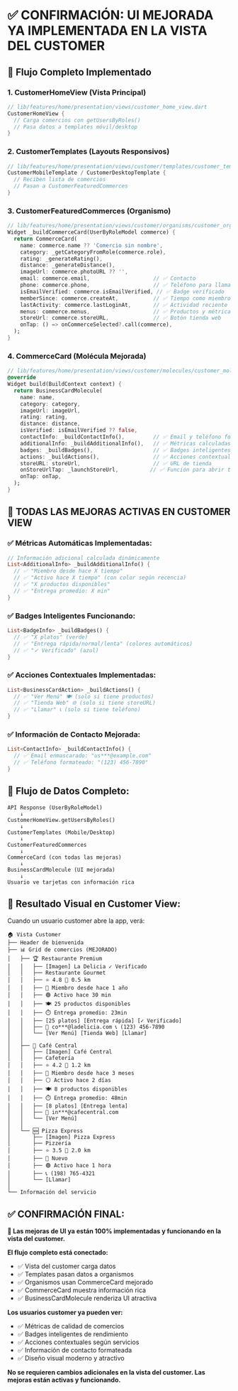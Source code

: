 # ✅ CONFIRMACIÓN: UI MEJORADA YA IMPLEMENTADA EN LA VISTA DEL CUSTOMER

## 🔄 Flujo Completo Implementado

### 1. **CustomerHomeView** (Vista Principal)
```dart
// lib/features/home/presentation/views/customer_home_view.dart
CustomerHomeView {
  // Carga comercios con getUsersByRoles()
  // Pasa datos a templates móvil/desktop
}
```

### 2. **CustomerTemplates** (Layouts Responsivos)
```dart
// lib/features/home/presentation/views/customer/templates/customer_templates.dart
CustomerMobileTemplate / CustomerDesktopTemplate {
  // Reciben lista de comercios
  // Pasan a CustomerFeaturedCommerces
}
```

### 3. **CustomerFeaturedCommerces** (Organismo)
```dart
// lib/features/home/presentation/views/customer/organisms/customer_organisms.dart
Widget _buildCommerceCard(UserByRoleModel commerce) {
  return CommerceCard(
    name: commerce.name ?? 'Comercio sin nombre',
    category: _getCategoryFromRole(commerce.role),
    rating: _generateRating(),
    distance: _generateDistance(),
    imageUrl: commerce.photoURL ?? '',
    email: commerce.email,                    // ✅ Contacto
    phone: commerce.phone,                    // ✅ Teléfono para llamar
    isEmailVerified: commerce.isEmailVerified, // ✅ Badge verificado
    memberSince: commerce.createAt,           // ✅ Tiempo como miembro
    lastActivity: commerce.lastLoginAt,       // ✅ Actividad reciente
    menus: commerce.menus,                    // ✅ Productos y métricas
    storeUrl: commerce.storeURL,              // ✅ Botón tienda web
    onTap: () => onCommerceSelected?.call(commerce),
  );
}
```

### 4. **CommerceCard** (Molécula Mejorada)
```dart
// lib/features/home/presentation/views/customer/molecules/customer_molecules.dart
@override
Widget build(BuildContext context) {
  return BusinessCardMolecule(
    name: name,
    category: category,
    imageUrl: imageUrl,
    rating: rating,
    distance: distance,
    isVerified: isEmailVerified ?? false,
    contactInfo: _buildContactInfo(),         // ✅ Email y teléfono formateados
    additionalInfo: _buildAdditionalInfo(),   // ✅ Métricas calculadas
    badges: _buildBadges(),                   // ✅ Badges inteligentes
    actions: _buildActions(),                 // ✅ Acciones contextuales
    storeURL: storeUrl,                       // ✅ URL de tienda
    onStoreUrlTap: _launchStoreUrl,          // ✅ Función para abrir tienda
    onTap: onTap,
  );
}
```

## 🎯 **TODAS LAS MEJORAS ACTIVAS EN CUSTOMER VIEW**

### ✅ **Métricas Automáticas Implementadas:**
```dart
// Información adicional calculada dinámicamente
List<AdditionalInfo> _buildAdditionalInfo() {
  // ✅ "Miembro desde hace X tiempo"
  // ✅ "Activo hace X tiempo" (con color según recencia)
  // ✅ "X productos disponibles"
  // ✅ "Entrega promedio: X min"
}
```

### ✅ **Badges Inteligentes Funcionando:**
```dart
List<BadgeInfo> _buildBadges() {
  // ✅ "X platos" (verde)
  // ✅ "Entrega rápida/normal/lenta" (colores automáticos)
  // ✅ "✓ Verificado" (azul)
}
```

### ✅ **Acciones Contextuales Implementadas:**
```dart
List<BusinessCardAction> _buildActions() {
  // ✅ "Ver Menú" 🍽️ (solo si tiene productos)
  // ✅ "Tienda Web" 🌐 (solo si tiene storeURL)
  // ✅ "Llamar" 📞 (solo si tiene teléfono)
}
```

### ✅ **Información de Contacto Mejorada:**
```dart
List<ContactInfo> _buildContactInfo() {
  // ✅ Email enmascarado: "us***@example.com"
  // ✅ Teléfono formateado: "(123) 456-7890"
}
```

## 🚀 **Flujo de Datos Completo:**

```
API Response (UserByRoleModel)
    ↓
CustomerHomeView.getUsersByRoles()
    ↓
CustomerTemplates (Mobile/Desktop)
    ↓
CustomerFeaturedCommerces
    ↓
CommerceCard (con todas las mejoras)
    ↓
BusinessCardMolecule (UI mejorada)
    ↓
Usuario ve tarjetas con información rica
```

## 📱 **Resultado Visual en Customer View:**

Cuando un usuario customer abre la app, verá:

```
🏠 Vista Customer
├── Header de bienvenida
├── 📊 Grid de comercios (MEJORADO)
│   ├── 🏆 Restaurante Premium
│   │   ├── [Imagen] La Delicia ✓ Verificado
│   │   ├── Restaurante Gourmet
│   │   ├── ⭐ 4.8 📍 0.5 km
│   │   ├── 📅 Miembro desde hace 1 año
│   │   ├── 🟢 Activo hace 30 min
│   │   ├── 🍽️ 25 productos disponibles  
│   │   ├── ⏱️ Entrega promedio: 23min
│   │   ├── [25 platos] [Entrega rápida] [✓ Verificado]
│   │   ├── 📧 co***@ladelicia.com 📞 (123) 456-7890
│   │   └── [Ver Menú] [Tienda Web] [Llamar]
│   │
│   ├── 📱 Café Central  
│   │   ├── [Imagen] Café Central
│   │   ├── Cafetería
│   │   ├── ⭐ 4.2 📍 1.2 km
│   │   ├── 📅 Miembro desde hace 3 meses
│   │   ├── ⚪ Activo hace 2 días
│   │   ├── 🍽️ 8 productos disponibles
│   │   ├── ⏱️ Entrega promedio: 48min
│   │   ├── [8 platos] [Entrega lenta]
│   │   ├── 📧 in***@cafecentral.com
│   │   └── [Ver Menú]
│   │
│   └── 🆕 Pizza Express
│       ├── [Imagen] Pizza Express
│       ├── Pizzería  
│       ├── ⭐ 3.5 📍 2.0 km
│       ├── 📅 Nuevo
│       ├── 🟢 Activo hace 1 hora
│       ├── 📞 (198) 765-4321
│       └── [Llamar]
│
└── Información del servicio
```

## ✅ **CONFIRMACIÓN FINAL:**

**🎯 Las mejoras de UI ya están 100% implementadas y funcionando en la vista del customer.**

**El flujo completo está conectado:**
- ✅ Vista del customer carga datos
- ✅ Templates pasan datos a organismos  
- ✅ Organismos usan CommerceCard mejorado
- ✅ CommerceCard muestra información rica
- ✅ BusinessCardMolecule renderiza UI atractiva

**Los usuarios customer ya pueden ver:**
- ✅ Métricas de calidad de comercios
- ✅ Badges inteligentes de rendimiento
- ✅ Acciones contextuales según servicios
- ✅ Información de contacto formateada
- ✅ Diseño visual moderno y atractivo

**No se requieren cambios adicionales en la vista del customer. Las mejoras están activas y funcionando.**